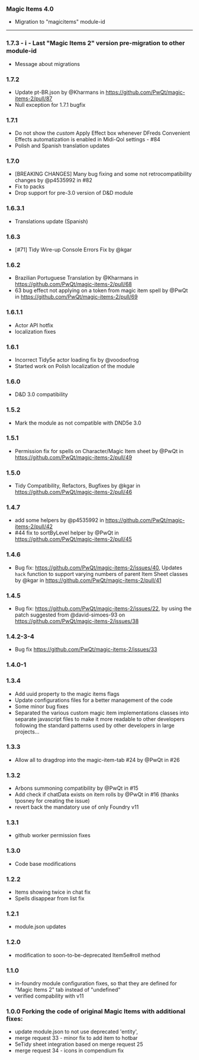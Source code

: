 ### Magic Items 4.0
- Migration to "magicitems" module-id

---
### 1.7.3 - ℹ️ - Last "Magic Items 2" version pre-migration to other module-id
- Message about migrations

### 1.7.2 
- Update pt-BR.json by @Kharmans in https://github.com/PwQt/magic-items-2/pull/87
- Null exception for 1.7.1 bugfix
  
### 1.7.1
- Do not show the _custom_ Apply Effect box whenever DFreds Convenient Effects automatization is enabled in Midi-Qol settings - #84 
- Polish and Spanish translation updates

### 1.7.0
- [BREAKING CHANGES] Many bug fixing and some not retrocompatibility changes by @p4535992 in #82
- Fix to packs
- Drop support for pre-3.0 version of D&D module

### 1.6.3.1
- Translations update (Spanish)

### 1.6.3
- [#71] Tidy Wire-up Console Errors Fix by @kgar

### 1.6.2

- Brazilian Portuguese Translation by @Kharmans in https://github.com/PwQt/magic-items-2/pull/68
- 63 bug effect not applying on a token from magic item spell by @PwQt in https://github.com/PwQt/magic-items-2/pull/69

### 1.6.1.1
- Actor API hotfix
- localization fixes

### 1.6.1
- Incorrect Tidy5e actor loading fix by @voodoofrog
- Started work on Polish localization of the module

### 1.6.0
- D&D 3.0 compatibility

### 1.5.2
- Mark the module as not compatible with DND5e 3.0

### 1.5.1
- Permission fix for spells on Character/Magic Item sheet by @PwQt in https://github.com/PwQt/magic-items-2/pull/49

### 1.5.0
- Tidy Compatibility, Refactors, Bugfixes by @kgar in https://github.com/PwQt/magic-items-2/pull/46

### 1.4.7
- add some helpers by @p4535992 in https://github.com/PwQt/magic-items-2/pull/42
- #44 fix to sortByLevel helper by @PwQt in https://github.com/PwQt/magic-items-2/pull/45

### 1.4.6
- Bug fix: https://github.com/PwQt/magic-items-2/issues/40, Updates `hack` function to support varying numbers of parent Item Sheet classes by @kgar in https://github.com/PwQt/magic-items-2/pull/41

### 1.4.5

- Bug fix: https://github.com/PwQt/magic-items-2/issues/22, by using the patch suggested from @david-simoes-93 on https://github.com/PwQt/magic-items-2/issues/38


### 1.4.2-3-4

- Bug fix https://github.com/PwQt/magic-items-2/issues/33

### 1.4.0-1

### 1.3.4

- Add uuid property to the magic items flags
- Update configurations files for a better management of the code
- Some minor bug fixes
- Separated the various custom magic item implementations classes into separate javascript files to make it more readable to other developers following the standard patterns used by other developers in large projects...

### 1.3.3
- Allow all to dragdrop into the magic-item-tab #24 by @PwQt in #26

### 1.3.2
- Arbons summoning compatibility by @PwQt in #15
- Add check if chatData exists on item rolls by @PwQt in #16 (thanks tposney for creating the issue)
- revert back the mandatory use of only Foundry v11

### 1.3.1
- github worker permission fixes

### 1.3.0
- Code base modifications

### 1.2.2
- Items showing twice in chat fix
- Spells disappear from list fix

### 1.2.1
- module.json updates

### 1.2.0
- modification to soon-to-be-deprecated Item5e#roll method

### 1.1.0
- in-foundry module configuration fixes, so that they are defined for "Magic Items 2" tab instead of "undefined"
- verified compability with v11

### 1.0.0 Forking the code of original Magic Items with additional fixes:
- update module.json to not use deprecated 'entity',
- merge request 33 - minor fix to add item to hotbar
- 5eTidy sheet integration based on merge request 25
- merge request 34 - icons in compendium fix

